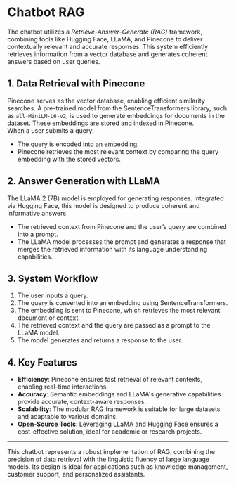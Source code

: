 # **Chatbot RAG**

The chatbot utilizes a *Retrieve-Answer-Generate (RAG)* framework, combining tools like Hugging Face, LLaMA, and Pinecone to deliver contextually relevant and accurate responses. This system efficiently retrieves information from a vector database and generates coherent answers based on user queries.

## **1. Data Retrieval with Pinecone**
Pinecone serves as the vector database, enabling efficient similarity searches. A pre-trained model from the SentenceTransformers library, such as `all-MiniLM-L6-v2`, is used to generate embeddings for documents in the dataset. These embeddings are stored and indexed in Pinecone.  
When a user submits a query:
- The query is encoded into an embedding.
- Pinecone retrieves the most relevant context by comparing the query embedding with the stored vectors.

## **2. Answer Generation with LLaMA**
The LLaMA 2 (7B) model is employed for generating responses. Integrated via Hugging Face, this model is designed to produce coherent and informative answers.  
- The retrieved context from Pinecone and the user’s query are combined into a prompt.  
- The LLaMA model processes the prompt and generates a response that merges the retrieved information with its language understanding capabilities.

## **3. System Workflow**
1. The user inputs a query.  
2. The query is converted into an embedding using SentenceTransformers.  
3. The embedding is sent to Pinecone, which retrieves the most relevant document or context.  
4. The retrieved context and the query are passed as a prompt to the LLaMA model.  
5. The model generates and returns a response to the user.

## **4. Key Features**
- **Efficiency**: Pinecone ensures fast retrieval of relevant contexts, enabling real-time interactions.  
- **Accuracy**: Semantic embeddings and LLaMA's generative capabilities provide accurate, context-aware responses.  
- **Scalability**: The modular RAG framework is suitable for large datasets and adaptable to various domains.  
- **Open-Source Tools**: Leveraging LLaMA and Hugging Face ensures a cost-effective solution, ideal for academic or research projects.

---

This chatbot represents a robust implementation of RAG, combining the precision of data retrieval with the linguistic fluency of large language models. Its design is ideal for applications such as knowledge management, customer support, and personalized assistants.
